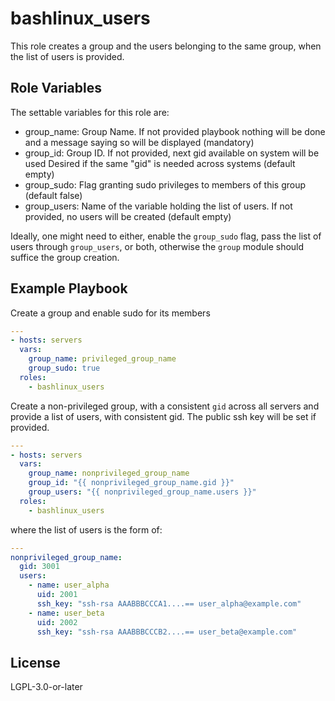 bashlinux_users
===============

This role creates a group and the users belonging to the same group, when the list of users is provided.

Role Variables
--------------

The settable variables for this role are:
- group_name:   Group Name. If not provided playbook nothing will be done and a message saying so will be displayed
                (mandatory)
- group_id:     Group ID. If not provided, next gid available on system will be used
                Desired if the same "gid" is needed across systems
                (default empty)
- group_sudo:   Flag granting sudo privileges to members of this group
                (default false)
- group_users:  Name of the variable holding the list of users. If not provided, no users will be created
                (default empty)

Ideally, one might need to either, enable the `group_sudo` flag, pass the list of users through `group_users`, or both, otherwise the `group` module should suffice the group creation.


Example Playbook
----------------

Create a group and enable sudo for its members

```yaml
---
- hosts: servers
  vars:
    group_name: privileged_group_name
    group_sudo: true
  roles:
    - bashlinux_users
```

Create a non-privileged group, with a consistent `gid` across all servers and provide a list of users, with consistent gid. The public ssh key will be set if provided.
```yaml
---
- hosts: servers
  vars:
    group_name: nonprivileged_group_name
    group_id: "{{ nonprivileged_group_name.gid }}"
    group_users: "{{ nonprivileged_group_name.users }}"
  roles:
    - bashlinux_users
```

where the list of users is the form of:
```yaml
---
nonprivileged_group_name:
  gid: 3001
  users:
    - name: user_alpha
      uid: 2001
      ssh_key: "ssh-rsa AAABBBCCCA1....== user_alpha@example.com"
    - name: user_beta
      uid: 2002
      ssh_key: "ssh-rsa AAABBBCCCB2....== user_beta@example.com"

```

License
-------

LGPL-3.0-or-later
